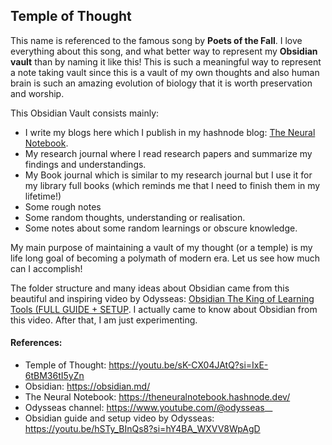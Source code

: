 ## Temple of Thought

This name is referenced to the famous song by **Poets of the Fall**. I love everything about this song, and what better way to represent my **Obsidian vault** than by naming it like this! This is such a meaningful way to represent a note taking vault since this is a vault of my own thoughts and also human brain is such an amazing evolution of biology that it is worth preservation and worship. 

This Obsidian Vault consists mainly:
- I write my blogs here which I publish in my hashnode blog: [The Neural Notebook](https://theneuralnotebook.hashnode.dev/).
- My research journal where I read research papers and summarize my findings and understandings. 
- My Book journal which is similar to my research journal but I use it for my library full books (which reminds me that I need to finish them in my lifetime!)
- Some rough notes
- Some random thoughts, understanding or realisation.
- Some notes about some random learnings or obscure knowledge.

My main purpose of maintaining a vault of my thought (or a temple) is my life long goal of becoming a polymath of modern era. Let us see how much can I accomplish!

The folder structure and many ideas about Obsidian came from this beautiful and inspiring video by Odysseas: [Obsidian The King of Learning Tools (FULL GUIDE + SETUP](https://youtu.be/hSTy_BInQs8?si=hY4BA_WXVV8WpAgD). I actually came to know about Obsidian from this video. After that, I am just experimenting.


#### References:
- Temple of Thought: https://youtu.be/sK-CX04JAtQ?si=IxE-6tBM36tI5yZn
- Obsidian: https://obsidian.md/
- The Neural Notebook: https://theneuralnotebook.hashnode.dev/
- Odysseas channel: https://www.youtube.com/@odysseas__
- Obsidian guide and setup video by Odysseas: https://youtu.be/hSTy_BInQs8?si=hY4BA_WXVV8WpAgD


